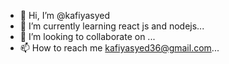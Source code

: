 - 👋 Hi, I’m @kafiyasyed
- 🌱 I’m currently learning react js and nodejs...
- 💞️ I’m looking to collaborate on ...
- 📫 How to reach me kafiyasyed36@gmail.com...

<!---
kafiyasyed/kafiyasyed is a ✨ special ✨ repository because its `README.md` (this file) appears on your GitHub profile.
You can click the Preview link to take a look at your changes.
--->
